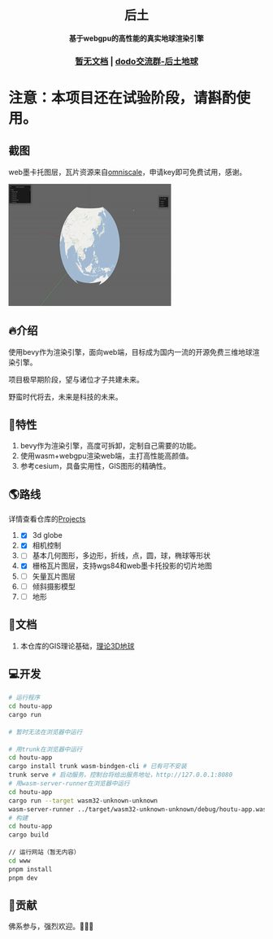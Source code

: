 <div align="center">

  <h1><code>后土</code></h1>

  <strong>基于webgpu的高性能的真实地球渲染引擎</strong>

  <h3>
    <a href="#">暂无文档</a>
    <span> | </span>
    <a href="https://imdodo.com/s/211509">dodo交流群-后土地球</a>
  </h3>
</div>

# **注意：本项目还在试验阶段，请斟酌使用。**

## 截图

web墨卡托图层，瓦片资源来自[omniscale](https://maps.omniscale.net)，申请key即可免费试用，感谢。

![瓦片网格](./www/public/assets/i53pd-qxcsr.gif)

## 🔥介绍
使用bevy作为渲染引擎，面向web端，目标成为国内一流的开源免费三维地球渲染引擎。

项目极早期阶段，望与诸位才子共建未来。

野蛮时代将去，未来是科技的未来。
## 🚀特性
1. bevy作为渲染引擎，高度可拆卸，定制自己需要的功能。
2. 使用wasm+webgpu渲染web端，主打高性能高颜值。
3. 参考cesium，具备实用性，GIS图形的精确性。
## 🌎路线
详情查看仓库的[Projects](https://github.com/users/catnuko/projects/1)
1. - [x] 3d globe
2. - [x] 相机控制
3. - [ ] 基本几何图形，多边形，折线，点，圆，球，椭球等形状
4. - [x] 栅格瓦片图层，支持wgs84和web墨卡托投影的切片地图
5. - [ ] 矢量瓦片图层
6. - [ ] 倾斜摄影模型
7. - [ ] 地形
## 📖文档
1. 本仓库的GIS理论基础，[理论3D地球](https://www.taihe.one/tag/%E7%90%86%E8%AE%BA%E5%9C%B0%E7%90%83)

## 💻开发
```bash
# 运行程序
cd houtu-app
cargo run

# 暂时无法在浏览器中运行

# 用trunk在浏览器中运行
cd houtu-app
cargo install trunk wasm-bindgen-cli # 已有可不安装
trunk serve # 启动服务，控制台将给出服务地址，http://127.0.0.1:8080
# 用wasm-server-runner在浏览器中运行
cd houtu-app
cargo run --target wasm32-unknown-unknown
wasm-server-runner ../target/wasm32-unknown-unknown/debug/houtu-app.wasm
# 构建
cd houtu-app
cargo build

// 运行网站（暂无内容）
cd www
pnpm install
pnpm dev
```

## 💓贡献
佛系参与，强烈欢迎。👏👏👏
